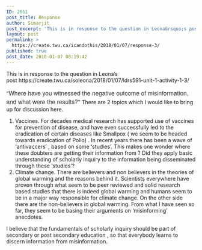 ```yaml
---
ID: 2611
post_title: Response
author: Simarjit
post_excerpt: 'This is in response to the question in Leona&rsquo;s post&nbsp;https://create.twu.ca/soleona/2018/01/07/ldrs591-unit-1-activity-1-3/ &ldquo;Where have you witnessed the negative outcome of misinformation, and what were the results?&rdquo; There are 2 topics which I would like to bring up for discussion here. Vaccines. For decades medical research has supported use of vaccines for prevention of disease, and have even [&hellip;]'
layout: post
permalink: >
  https://create.twu.ca/icandothis/2018/01/07/response-3/
published: true
post_date: 2018-01-07 08:19:42
---
```

<p>This is in response to the question in Leona&#8217;s post https://create.twu.ca/soleona/2018/01/07/ldrs591-unit-1-activity-1-3/</p>
<p>&#8220;<span style="float: none;background-color: transparent;color: #333333;font-family: 'Libre Franklin','Helvetica Neue',helvetica,arial,sans-serif;font-size: 16px;font-style: normal;font-variant: normal;font-weight: 400;letter-spacing: normal;text-align: left;text-decoration: none;text-indent: 0px">Where have you witnessed the negative outcome of misinformation, and what were the results?</span>&#8221; There are 2 topics which I would like to bring up for discussion here.</p>
<ol>
<li>Vaccines. For decades medical research has supported use of vaccines for prevention of disease, and have even successfully led to the eradication of certain diseases like Smallpox ( we seem to be headed towards eradication of Polio) . In recent years there has been a wave of &#8216;antivaccers&#8217; , based on some &#8216;studies&#8217;. This makes one wonder where these doubters are getting their information from ? Did they apply basic understanding of scholarly inquiry to the information being disseminated through these &#8216;studies&#8217;?</li>
<li>Climate change. There are believers and non believers in the theories of global warming and the reasons behind it. Scientists everywhere have proven through what seem to be peer reviewed and solid research based studies that there is indeed global warming and humans seem to be in a major way responsible for climate change. On the other side there are the non-believers in global warming. From what I have seen so far, they seem to be basing their arguments on &#8216;misinforming&#8217; anecdotes.</li>
</ol>
<p>I believe that the fundamentals of scholarly inquiry should be part of secondary or post secondary education , so that everybody learns to discern information from misinformation.</p>